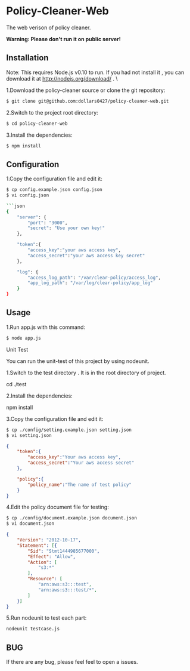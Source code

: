 # Policy-Cleaner-Web
The web verison of policy cleaner.

**Warning: Please don't run it on public server!**

Installation
---

Note: This requires Node.js v0.10 to run. If you had not install it , you can download it at http://nodejs.org/download/ . \

1.Download the policy-cleaner source or clone the git repository:
```bash
$ git clone git@github.com:dollars0427/policy-cleaner-web.git
```

2.Switch to the project root directory:
```bash
$ cd policy-cleaner-web
```
3.Install the dependencies: 
```bash
$ npm install
```

Configuration
---
1.Copy the configuration file and edit it: 

```bash
$ cp config.example.json config.json 
$ vi config.json

```json
{
    "server": {
        "port": "3000",
        "secret": "Use your own key!"
    },  

    "token":{
        "access_key":"your aws access key",
        "access_secret":"your aws access key secret"
    },  

    "log": {
        "access_log_path": "/var/clear-policy/access_log",
        "app_log_path": "/var/log/clear-policy/app_log"
    }   
}

```

Usage
---

1.Run app.js with this command: 

```bash
$ node app.js
```
Unit Test

You can run the unit-test of this project by using nodeunit.

1.Switch to the test directory . It is in the root directory of project.

cd ./test

2.Install the dependencies:

npm install

3.Copy the configuration file and edit it:
```bash
$ cp ./config/setting.example.json setting.json
$ vi setting.json
```

```json
{
    "token":{
        "access_key":"Your aws access key",
        "access_secret":"Your aws access secret"
    },  

    "policy":{
        "policy_name":"The name of test policy"
    }   
}
```

4.Edit the policy document file for testing:

```bash
$ cp ./config/document.example.json document.json
$ vi document.json
```

```json
{
    "Version": "2012-10-17",
    "Statement": [{
        "Sid": "Stmt1444985677000",
        "Effect": "Allow",
        "Action": [
            "s3:*"
        ],
        "Resource": [
            "arn:aws:s3:::test",
            "arn:aws:s3:::test/*",
        ]
    }]  
}

```

5.Run nodeunit to test each part:
```bash
nodeunit testcase.js
```

BUG
---
If there are any bug, please feel feel to open a issues.
